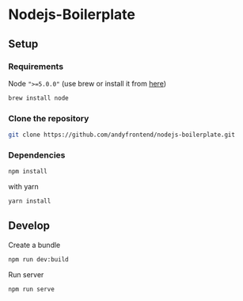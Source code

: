 Nodejs-Boilerplate
====================

## Setup
### Requirements

Node `">=5.0.0"` (use brew or install it from [here](http://nodejs.org/download/))

```bash
brew install node
```

### Clone the repository

```bash
git clone https://github.com/andyfrontend/nodejs-boilerplate.git
```

### Dependencies

```bash
npm install
```
with yarn

```bash
yarn install
```

## Develop

Create a bundle

```bash
npm run dev:build
```

Run server

```bash
npm run serve
```
